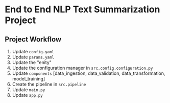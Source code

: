 # End to End NLP Text Summarization Project

## Project Workflow
1. Update `config.yaml`
2. Update `params.yaml`
3. Update the "enity"
4. Update the configuration manager in `src.config.configuration.py`
5. Update `components` [data_ingestion, data_validation, data_transformation, model_training]
6. Create the pipeline in `src.pipeline`
7. Update `main.py`
8. Update `app.py`
